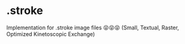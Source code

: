 # .stroke
Implementation for .stroke image files 😝😝😝 (Small, Textual, Raster, Optimized Kinetoscopic Exchange)
